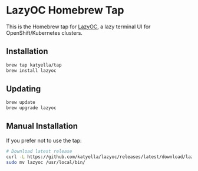 # LazyOC Homebrew Tap

This is the Homebrew tap for [LazyOC](https://github.com/katyella/lazyoc), a lazy terminal UI for OpenShift/Kubernetes clusters.

## Installation

```bash
brew tap katyella/tap
brew install lazyoc
```

## Updating

```bash
brew update
brew upgrade lazyoc
```

## Manual Installation

If you prefer not to use the tap:

```bash
# Download latest release
curl -L https://github.com/katyella/lazyoc/releases/latest/download/lazyoc_$(uname -s)_$(uname -m).tar.gz | tar xz
sudo mv lazyoc /usr/local/bin/
```
